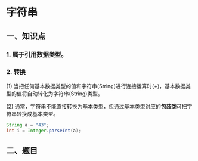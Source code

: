 # 字符串
## 一、知识点
### 1. 属于引用数据类型。
### 2. 转换
(1) 当把任何基本数据类型的值和字符串(String)进行连接运算时(+)，基本数据类型的值将自动转化为字符串(String)类型。

(2) 通常，字符串不能直接转换为基本类型，但通过基本类型对应的**包装类**可把字符串转换成基本类型。
```Java
String a = "43"; 
int i = Integer.parseInt(a);
```
## 二、题目
